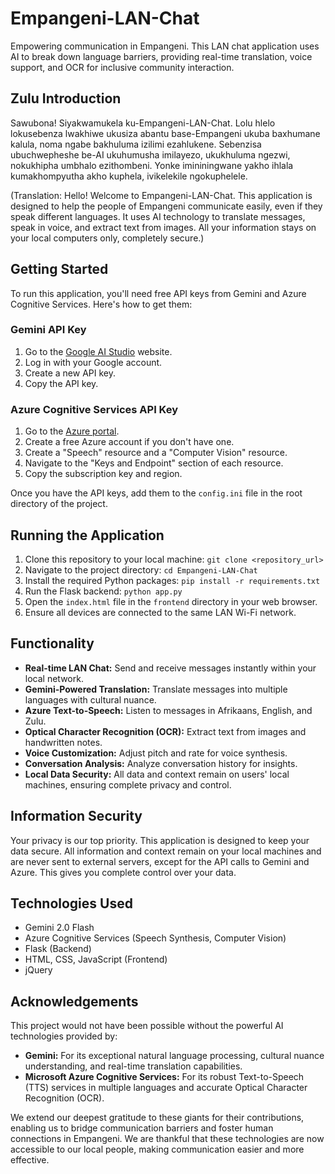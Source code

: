 # Empangeni-LAN-Chat

Empowering communication in Empangeni. This LAN chat application uses AI to break down language barriers, providing real-time translation, voice support, and OCR for inclusive community interaction.

## Zulu Introduction

Sawubona! Siyakwamukela ku-Empangeni-LAN-Chat. Lolu hlelo lokusebenza lwakhiwe ukusiza abantu base-Empangeni ukuba baxhumane kalula, noma ngabe bakhuluma izilimi ezahlukene. Sebenzisa ubuchwepheshe be-AI ukuhumusha imilayezo, ukukhuluma ngezwi, nokukhipha umbhalo ezithombeni. Yonke imininingwane yakho ihlala kumakhompyutha akho kuphela, ivikelekile ngokuphelele.

(Translation: Hello! Welcome to Empangeni-LAN-Chat. This application is designed to help the people of Empangeni communicate easily, even if they speak different languages. It uses AI technology to translate messages, speak in voice, and extract text from images. All your information stays on your local computers only, completely secure.)

## Getting Started

To run this application, you'll need free API keys from Gemini and Azure Cognitive Services. Here's how to get them:

### Gemini API Key

1.  Go to the [Google AI Studio](https://makersuite.google.com/app/apikey) website.
2.  Log in with your Google account.
3.  Create a new API key.
4.  Copy the API key.

### Azure Cognitive Services API Key

1.  Go to the [Azure portal](https://portal.azure.com/).
2.  Create a free Azure account if you don't have one.
3.  Create a "Speech" resource and a "Computer Vision" resource.
4.  Navigate to the "Keys and Endpoint" section of each resource.
5.  Copy the subscription key and region.

Once you have the API keys, add them to the `config.ini` file in the root directory of the project.

## Running the Application

1.  Clone this repository to your local machine: `git clone <repository_url>`
2.  Navigate to the project directory: `cd Empangeni-LAN-Chat`
3.  Install the required Python packages: `pip install -r requirements.txt`
4.  Run the Flask backend: `python app.py`
5.  Open the `index.html` file in the `frontend` directory in your web browser.
6.  Ensure all devices are connected to the same LAN Wi-Fi network.

## Functionality

* **Real-time LAN Chat:** Send and receive messages instantly within your local network.
* **Gemini-Powered Translation:** Translate messages into multiple languages with cultural nuance.
* **Azure Text-to-Speech:** Listen to messages in Afrikaans, English, and Zulu.
* **Optical Character Recognition (OCR):** Extract text from images and handwritten notes.
* **Voice Customization:** Adjust pitch and rate for voice synthesis.
* **Conversation Analysis:** Analyze conversation history for insights.
* **Local Data Security:** All data and context remain on users' local machines, ensuring complete privacy and control.

## Information Security

Your privacy is our top priority. This application is designed to keep your data secure. All information and context remain on your local machines and are never sent to external servers, except for the API calls to Gemini and Azure. This gives you complete control over your data.

## Technologies Used

* Gemini 2.0 Flash
* Azure Cognitive Services (Speech Synthesis, Computer Vision)
* Flask (Backend)
* HTML, CSS, JavaScript (Frontend)
* jQuery

## Acknowledgements

This project would not have been possible without the powerful AI technologies provided by:

* **Gemini:** For its exceptional natural language processing, cultural nuance understanding, and real-time translation capabilities.
* **Microsoft Azure Cognitive Services:** For its robust Text-to-Speech (TTS) services in multiple languages and accurate Optical Character Recognition (OCR).

We extend our deepest gratitude to these giants for their contributions, enabling us to bridge communication barriers and foster human connections in Empangeni. We are thankful that these technologies are now accessible to our local people, making communication easier and more effective.
